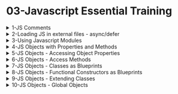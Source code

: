 # 03-Javascript Essential Training

<details>
<summary>1-JS Comments</summary>

## Introduction

```js
// Single line comment

/* Multi-line comment
See! this line is also commented out! */

/**
 * function updateBackpack
 * returns HTML
 * @param {string} update
 */
const updateBackpack = (update) => {
  let main = document.querySelector("main"); // main is an element
  main.innerHTML = markup(backpack);
  console.info(update);
};
```

# #END</details>

<details>
<summary>2-Loading JS in external files - async/defer</summary>

## Loading JS in external files - async/defer

### src-AI-Software/my_projects/06_js_ess_proj/Exercises/DEMO/02_03/index.html:

```js
<!DOCTYPE html>
<html lang="en">
  <head>
    <meta charset="UTF-8" />
    <meta name="viewport" content="width=device-width, initial-scale=1.0" />
    <title>Module demo</title>
    <script src="script.js" defer></script>
  </head>
  <body></body>
</html>
```

### src-AI-Software/my_projects/06_js_ess_proj/Exercises/DEMO/02_03/script.js:

```js
/**
 * Create a Backpack object, populate some HTML to display its properties.
 */
const updateBackpack = (update) => {
  let main = document.querySelector("main");
  main.innerHTML = markup(backpack);
  console.info(update);
};

const backpack = {
  name: "Everyday Backpack",
  volume: 30,
  color: "grey",
  pocketNum: 15,
  strapLength: {
    left: 26,
    right: 26,
  },
  lidOpen: false,
  toggleLid: function (lidStatus) {
    this.lidOpen = lidStatus;
    updateBackpack(`Lid status changed.`);
  },
  newStrapLength: function (lengthLeft, lengthRight) {
    this.strapLength.left = lengthLeft;
    this.strapLength.right = lengthRight;
    updateBackpack(`Strap lengths updated.`);
  },
};

const markup = (backpack) => {
  return `
  <div>
    <h3>${backpack.name}</h3>
    <ul>
      <li>Volume: ${backpack.volume}</li>
      <li>Color: ${backpack.color}</li>
      <li>Number of pockets: ${backpack.pocketNum}</li>
      <li>Strap lengths: L: ${backpack.strapLength.left}, R: ${
    backpack.strapLength.right
  } </li>
      <li>Top lid: ${backpack.lidOpen ? "Open" : "Closed"}</li>
    </ul>
  </div>
`;
};

const main = document.createElement("main");
main.innerHTML = markup(backpack);
document.body.appendChild(main);

```

![image](https://github.com/omeatai/src-AI-Software/assets/32337103/7a2527a8-053d-42d7-8977-29590ac3c285)
![image](https://github.com/omeatai/src-AI-Software/assets/32337103/655ed317-c00b-41f1-b92a-ff22b6c8e4e3)
![image](https://github.com/omeatai/src-AI-Software/assets/32337103/1e866625-1f55-4eca-a72a-e4cb4694679f)
![image](https://github.com/omeatai/src-AI-Software/assets/32337103/ddb21a9a-886c-4e4d-ad69-3c52e3f86d9c)
![image](https://github.com/omeatai/src-AI-Software/assets/32337103/d9843fb1-98be-4b06-afbc-220cec2b08ef)

<img width="1492" alt="image" src="https://github.com/omeatai/src-AI-Software/assets/32337103/2bebf9cd-6349-4dc9-a93a-d7899a8e4dce">
<img width="1492" alt="image" src="https://github.com/omeatai/src-AI-Software/assets/32337103/2d7d8f8b-937f-48cd-a3f4-b70f6399cd03">

# #END</details>

<details>
<summary>3-Using Javascript Modules</summary>

## Using Javascript Modules

### src-AI-Software/my_projects/06_js_ess_proj/Exercises/DEMO/02_04/index.html:

```js
<!DOCTYPE html>
<html lang="en">
  <head>
    <meta charset="UTF-8" />
    <meta name="viewport" content="width=device-width, initial-scale=1.0" />
    <title>Module demo</title>
    <script type="module" src="backpack.js"></script>
    <script type="module" src="script.js"></script>
  </head>
  <body></body>
</html>

```

### src-AI-Software/my_projects/06_js_ess_proj/Exercises/DEMO/02_04/backpack.js:

```js
const updateBackpack = (update) => {
  let main = document.querySelector("main");
  main.innerHTML = markup(backpack);
  console.info(update);
};

const backpack = {
  name: "Everyday Backpack",
  volume: 30,
  color: "grey",
  pocketNum: 15,
  strapLength: {
    left: 26,
    right: 26,
  },
  lidOpen: false,
  toggleLid: function (lidStatus) {
    this.lidOpen = lidStatus;
    updateBackpack(`Lid status changed.`);
  },
  newStrapLength: function (lengthLeft, lengthRight) {
    this.strapLength.left = lengthLeft;
    this.strapLength.right = lengthRight;
    updateBackpack(`Strap lengths updated.`);
  },
};

export default backpack;
```

### src-AI-Software/my_projects/06_js_ess_proj/Exercises/DEMO/02_04/script.js:

```js
/**
 * Create a Backpack object, populate some HTML to display its properties.
 */
import backpack from "./backpack.js";

const markup = (backpack) => {
  return `
  <div>
    <h3>${backpack.name}</h3>
    <ul>
      <li>Volume: ${backpack.volume}</li>
      <li>Color: ${backpack.color}</li>
      <li>Number of pockets: ${backpack.pocketNum}</li>
      <li>Strap lengths: L: ${backpack.strapLength.left}, R: ${
    backpack.strapLength.right
  } </li>
      <li>Top lid: ${backpack.lidOpen ? "Open" : "Closed"}</li>
    </ul>
  </div>
`;
};

const main = document.createElement("main");
main.innerHTML = markup(backpack);
document.body.appendChild(main);

```

![image](https://github.com/omeatai/src-AI-Software/assets/32337103/e8ce63d9-72da-4714-b72a-e464c8990440)

<img width="1492" alt="image" src="https://github.com/omeatai/src-AI-Software/assets/32337103/a3c7f6bf-b688-4330-98fa-49ea38cbb029">
<img width="1492" alt="image" src="https://github.com/omeatai/src-AI-Software/assets/32337103/09d0ecee-1361-42a3-85ad-4bc9128b9e1d">
<img width="1492" alt="image" src="https://github.com/omeatai/src-AI-Software/assets/32337103/3123111d-0662-4741-8cef-9832b3554e4b">

# #END</details>

<details>
<summary>4-JS Objects with Properties and Methods </summary>

## JS Objects with Properties and Methods

### src-AI-Software/my_projects/06_js_ess_proj/Exercises/DEMO/03_02/index.html:

```js
<!DOCTYPE html>
<html lang="en">
  <head>
    <meta charset="UTF-8" />
    <meta name="viewport" content="width=device-width, initial-scale=1.0" />
    <title>Building a JavaScript object from scratch</title>
    <script src="script.js" defer></script>
  </head>
  <body></body>
</html>

```

### src-AI-Software/my_projects/06_js_ess_proj/Exercises/DEMO/03_02/script.js:

```js
/**
 * Create a Backpack object.
 */

const backpack = {
  name: "Everyday Backpack", // This is a Property
  volume: 30,
  color: "grey",
  pocketNum: 15, // This is a Property
  strapLength: {
    // This is a Property
    left: 26,
    right: 26,
  },
  lidOpen: false, // This is a Property

  toggleLid: function (lidStatus) {
    // This is a Method
    this.lidOpen = lidStatus;
  },
  newStrapLength: function (lengthLeft, lengthRight) {
    // This is a Method
    this.strapLength.left = lengthLeft;
    this.strapLength.right = lengthRight;
  },
};

```

![image](https://github.com/omeatai/src-AI-Software/assets/32337103/afb49d58-ca67-4516-bb29-c8c074b1f47e)

<img width="1492" alt="image" src="https://github.com/omeatai/src-AI-Software/assets/32337103/45ef5068-dc20-48cb-a955-e48e320c64d8">

# #END</details>

<details>
<summary>5-JS Objects - Accessing Object Properties </summary>

## JS Objects - Accessing Object Properties

### src-AI-Software/my_projects/06_js_ess_proj/Exercises/DEMO/03_08/index.html:

```js
<!DOCTYPE html>
<html lang="en">
  <head>
    <meta charset="UTF-8" />
    <meta name="viewport" content="width=device-width, initial-scale=1.0" />
    <title>Object methods</title>
    <script src="script.js" defer></script>
  </head>
  <body></body>
</html>

```

### src-AI-Software/my_projects/06_js_ess_proj/Exercises/DEMO/03_08/script.js:

```js
/**
 * Create a Backpack object.
 */

const backpack = {
  name: "Everyday Backpack",
  volume: 30,
  color: "grey",
  pocketNum: 15,
  strapLength: {
    left: 26,
    right: 26,
  },
  lidOpen: false,

  toggleLid: function (lidStatus) {
    this.lidOpen = lidStatus;
  },
  newStrapLength: function (lengthLeft, lengthRight) {
    this.strapLength.left = lengthLeft;
    this.strapLength.right = lengthRight;
  },
};

console.log("The backpack object:", backpack);
console.log("The pocketNum value:", backpack.pocketNum);
console.log("Left before:", backpack.strapLength.left);

console.log("The pocketNum value:", backpack["pocketNum"]);

let query = "pocketNum";
console.log("The pocketNum value:", backpack[query]);
```

## Output

```x
The backpack object: {name: 'Everyday Backpack', volume: 30, color: 'grey', pocketNum: 15, strapLength: {…}, …}
The pocketNum value: 15
Left before: 26
The pocketNum value: 15
The pocketNum value: 15
```

![image](https://github.com/omeatai/src-AI-Software/assets/32337103/ae17e8fd-7c08-4ab5-9153-fe24d75f9a05)

<img width="1492" alt="image" src="https://github.com/omeatai/src-AI-Software/assets/32337103/17d02b3c-7bf2-4841-904b-5626e8bb1263">

### src-AI-Software/my_projects/06_js_ess_proj/Exercises/DEMO/Practice/03_07/script.js:

```js
/**
 * Practice: Building objects
 *
 * - Create JavaScript objects based on objects in your current environment.
 * - Give each object an identifiable name.
 * - Create properties to describe the objects and set their values.
 * - Find an object that has another object inside of it to create a nested object.
 * - Test your objects in the browser console by accessing the entire object and its specific properties.
 */

// Create an object for a car
const car = {
  make: "Toyota",
  model: "Corolla",
  year: 2020,
  color: "black",
  price: 20000,
  lightBulbON: true,
  "travel bag": {
    brand: "chanel",
    color: "black",
    straps: 2,
    compartments: 3,
    contents: {
      clothes: 5,
      shoes: 2,
      toiletries: 1,
      electronics: 1,
    },
  },

  start: function () {
    console.log("Car started");
  },

  stop: function () {
    console.log("Car stopped");
  },

  drive: function () {
    console.log("Car is moving");
  },

  toggleLights: function (lightBulbON) {
    this.lightBulbON = !this.lightBulbON;
    console.log(
      this.lightBulbON ? "Light is turned ON" : "Light is turned OFF"
    );
  },

  lightStatus: function () {
    console.log(this.lightBulbON ? "Light is ON" : "Light is OFF");
    return this.lightBulbON;
  },
};

console.log("Car", car);
console.log("Car Model", car.model);
console.log("Car Year", car.year);
console.log("Car Bulb Status", car.lightStatus());
console.log("Car Luggage contents", car["travel bag"].contents);

```

## Output

```x
Car 
{make: 'Toyota', model: 'Corolla', year: 2020, color: 'black', price: 20000, …}
Car Model Corolla
Car Year 2020
Light is ON
Car Bulb Status true
Car Luggage contents 
{clothes: 5, shoes: 2, toiletries: 1, electronics: 1}
clothes: 5
electronics: 1
shoes: 2
toiletries: 1

```

![image](https://github.com/omeatai/src-AI-Software/assets/32337103/ec2ab3d9-bbbf-453f-9b2b-4811661d14b1)


# #END</details>

<details>
<summary>6-JS Objects - Access Methods </summary>

## JS Objects - Access Methods

### src-AI-Software/my_projects/06_js_ess_proj/Exercises/DEMO/03_08e/index.html:

```js
<!DOCTYPE html>
<html lang="en">
  <head>
    <meta charset="UTF-8" />
    <meta name="viewport" content="width=device-width, initial-scale=1.0" />
    <title>Object methods</title>
    <script src="script.js" defer></script>
  </head>
  <body></body>
</html>

```

### src-AI-Software/my_projects/06_js_ess_proj/Exercises/DEMO/03_08e/script.js:

```js
/**
 * Create a Backpack object.
 */

const backpack = {
  name: "Everyday Backpack",
  volume: 30,
  color: "grey",
  pocketNum: 15,
  strapLength: {
    left: 26,
    right: 26,
  },
  lidOpen: false,
  toggleLid: function (lidStatus) {
    this.lidOpen = lidStatus;
  },
  newStrapLength: function (lengthLeft, lengthRight) {
    this.strapLength.left = lengthLeft;
    this.strapLength.right = lengthRight;
  },
};

console.log("The backpack object:", backpack);
console.log("The pocketNum value:", backpack.pocketNum);
console.log("Left before:", backpack.strapLength.left);

backpack.newStrapLength(10, 15);

console.log("Left after:", backpack.strapLength.left);

```

## Output

```x
The backpack object: {name: 'Everyday Backpack', volume: 30, color: 'grey', pocketNum: 15, strapLength: {…}, …}color: "grey"lidOpen: falsename: "Everyday Backpack"newStrapLength: ƒ (lengthLeft, lengthRight)pocketNum: 15strapLength: {left: 10, right: 15}toggleLid: ƒ (lidStatus)volume: 30[[Prototype]]: Object
The pocketNum value: 15
Left before: 26
Left after: 10
```

![image](https://github.com/omeatai/src-AI-Software/assets/32337103/ad7cec28-0894-4a41-9ad7-3800aecaa13e)

<img width="1492" alt="image" src="https://github.com/omeatai/src-AI-Software/assets/32337103/776614f9-2f88-41b7-b2e9-b5fad9d297e6">

### src-AI-Software/my_projects/06_js_ess_proj/Exercises/DEMO/Practice/03_09/script.js:

```js
/**
 * Practice: Making methods
 *
 * - Create a method for each object property.
 * - The method receives a value to match the property to be changed.
 * - Create a simple function to replace the current property value with the received value.
 * - Test the method by sending new values and checking the properties in the console.
 */

const backpack = {
  name: "Everyday Backpack",
  volume: 30,
  color: "grey",
  pocketNum: 15,
  strapLength: {
    left: 26,
    right: 26,
  },
  toggleLid: function (lidStatus) {
    this.lidOpen = lidStatus;
  },
  newStrapLength: function (lengthLeft, lengthRight) {
    this.strapLength.left = lengthLeft;
    this.strapLength.right = lengthRight;
  },

  setName: function (newName) {
    this.name = newName;
    console.log("The new name is: ", this.name);
  },

  setVolume: function (newVolume) {
    this.volume = newVolume;
    console.log("The new volume is: ", this.volume);
  },

  setColor: function (newColor) {
    this.color = newColor;
    console.log("The new color is: ", this.color);
  },

  setStrapLength: function (leftStrapLength, rightStrapLength) {
    this.strapLength.left = leftStrapLength;
    this.strapLength.right = rightStrapLength;
    console.log("The new strap length is: ", this.strapLength);
  },
};

```

## Output

```x
backpack.name
'Everyday Backpack'

backpack.setName("Ruby Backpack")
script.js:29 The new name is:  Ruby Backpack
undefined

backpack.name
'Ruby Backpack'

backpack.setStrapLength(10, 15)
script.js:45 The new strap length is:  {left: 10, right: 15}
undefined

backpack.strapLength
{left: 10, right: 15}
```

![image](https://github.com/omeatai/src-AI-Software/assets/32337103/941ca51e-5a3a-40f2-8bf9-3a87b0875084)

<img width="1448" alt="image" src="https://github.com/omeatai/src-AI-Software/assets/32337103/d3cd6967-7127-4fd9-88c1-0a27042aba6e">

# #END</details>

<details>
<summary>7-JS Objects - Classes as Blueprints </summary>

## JS Objects - Classes as Blueprints

### src-AI-Software/my_projects/06_js_ess_proj/Exercises/DEMO/03_10/index.html:

```js
<!DOCTYPE html>
<html lang="en">
  <head>
    <meta charset="UTF-8" />
    <meta name="viewport" content="width=device-width, initial-scale=1.0" />
    <title>Classes</title>
    <script type="module" src="Backpack.js"></script>
    <script type="module" src="script.js"></script>
  </head>
  <body></body>
</html>

```

### src-AI-Software/my_projects/06_js_ess_proj/Exercises/DEMO/03_10/Backpack.js:

```js
/**
 * Creating classes:
 *
 * Class declaration: class Name {}
 * Class expression:  const Name = class {}
 */

class Backpack {
  constructor(
    // Defines parameters:
    name,
    volume,
    color,
    pocketNum,
    strapLengthL,
    strapLengthR,
    lidOpen
  ) {
    // Define properties:
    this.name = name;
    this.volume = volume;
    this.color = color;
    this.pocketNum = pocketNum;
    this.strapLength = {
      left: strapLengthL,
      right: strapLengthR,
    };
    this.lidOpen = lidOpen;
  }

  // Add methods like normal functions:
  toggleLid(lidStatus) {
    this.lidOpen = lidStatus;
  }
  newStrapLength(lengthLeft, lengthRight) {
    this.strapLength.left = lengthLeft;
    this.strapLength.right = lengthRight;
  }
}

export default Backpack;

```

### src-AI-Software/my_projects/06_js_ess_proj/Exercises/DEMO/03_10/script.js:

```js
/**
 * Create a class for the Backpack object type.
 * @link https://developer.mozilla.org/en-US/docs/Web/JavaScript/Reference/Classes
 */
import Backpack from "./Backpack.js";

const everydayPack = new Backpack(
  "Everyday Backpack",
  30,
  "grey",
  15,
  26,
  26,
  false
);

console.log("The everydayPack object:", everydayPack);
console.log("The pocketNum value:", everydayPack.pocketNum);

```

## Output

```x
The everydayPack object: Backpack {name: 'Everyday Backpack', volume: 30, color: 'grey', pocketNum: 15, strapLength: {…}, …}
The pocketNum value: 15
```

![image](https://github.com/omeatai/src-AI-Software/assets/32337103/9ba1b5a0-e4b3-4b20-82a6-2f147e214b1f)

<img width="1492" alt="image" src="https://github.com/omeatai/src-AI-Software/assets/32337103/3b359261-5164-472b-aaa0-6e28bb1d527a">

<img width="1492" alt="image" src="https://github.com/omeatai/src-AI-Software/assets/32337103/d4550153-068d-48db-b8d7-ab06394f56d9">

# #END</details>

<details>
<summary>8-JS Objects - Functional Constructors as Blueprints </summary>

## JS Objects - Functional Constructors as Blueprints

### src-AI-Software/my_projects/06_js_ess_proj/Exercises/DEMO/03_11/index.html:

```js
<!DOCTYPE html>
<html lang="en">
  <head>
    <meta charset="UTF-8" />
    <meta name="viewport" content="width=device-width, initial-scale=1.0" />
    <title>Classes</title>
    <script src="script.js" defer></script>
  </head>
  <body></body>
</html>

```

### src-AI-Software/my_projects/06_js_ess_proj/Exercises/DEMO/03_11/script.js:

```js
/**
 * Create an object constructor function for the Backpack object type.
 * @link https://developer.mozilla.org/en-US/docs/Web/JavaScript/Reference/Operators/new
 */

function Backpack(
  name,
  volume,
  color,
  pocketNum,
  strapLengthL,
  strapLengthR,
  lidOpen
) {
  this.name = name;
  this.volume = volume;
  this.color = color;
  this.pocketNum = pocketNum;
  this.strapLength = {
    left: strapLengthL,
    right: strapLengthR,
  };
  this.lidOpen = lidOpen;

  // Methods are within the Constructor
  this.toggleLid = function (lidStatus) {
    this.lidOpen = lidStatus;
  };
  this.newStrapLength = function (lengthLeft, lengthRight) {
    this.strapLength.left = lengthLeft;
    this.strapLength.right = lengthRight;
  };
}

const everydayPack = new Backpack(
  "Everyday Backpack",
  30,
  "grey",
  15,
  26,
  26,
  false
);

```

![image](https://github.com/omeatai/src-AI-Software/assets/32337103/34bcd280-72f6-494f-8071-94e599e0a678)

<img width="1448" alt="image" src="https://github.com/omeatai/src-AI-Software/assets/32337103/f742e4f2-6adb-4cec-8acf-729fc1655e05">

# #END</details>

<details>
<summary>9-JS Objects - Extending Classes </summary>

## JS Objects - Extending Classes

### src-AI-Software/my_projects/06_js_ess_proj/Exercises/DEMO/03_11/index.html:

```js
<!DOCTYPE html>
<html lang="en">
  <head>
    <meta charset="UTF-8" />
    <meta name="viewport" content="width=device-width, initial-scale=1.0" />
    <title>Extending Classes</title>
    <script src="script.js" defer></script>
  </head>
  <body></body>
</html>

```

### src-AI-Software/my_projects/06_js_ess_proj/Exercises/DEMO/03_11/script.js:

```js
/**
 * Create an object constructor function for the Backpack object type.
 * @link https://developer.mozilla.org/en-US/docs/Web/JavaScript/Reference/Operators/new
 */

class Backpack {
  constructor(
    // Defines parameters:
    name,
    volume,
    color,
    pocketNum,
    strapLengthL,
    strapLengthR,
    lidOpen
  ) {
    // Define properties:
    this.name = name;
    this.volume = volume;
    this.color = color;
    this.pocketNum = pocketNum;
    this.strapLength = {
      left: strapLengthL,
      right: strapLengthR,
    };
    this.lidOpen = lidOpen;
  }

  // Add methods like normal functions:
  toggleLid(lidStatus) {
    this.lidOpen = lidStatus;
  }
  newStrapLength(lengthLeft, lengthRight) {
    this.strapLength.left = lengthLeft;
    this.strapLength.right = lengthRight;
  }
}

class HikingBackpack extends Backpack {
  constructor(
    name,
    volume,
    color,
    pocketNum,
    strapLengthL,
    strapLengthR,
    lidOpen,
    hydrationCapacity
  ) {
    // Initialize the parent class properties
    super(name, volume, color, pocketNum, strapLengthL, strapLengthR, lidOpen);
    // New property specific to HikingBackpack
    this.hydrationCapacity = hydrationCapacity; // Capacity in liters
  }

  // Method to check the hydration level and alert if it needs refilling
  checkHydration() {
    if (this.hydrationCapacity > 0) {
      console.log(`You have ${this.hydrationCapacity} liters of water left.`);
    } else {
      console.log("Time to refill your water!");
    }
  }

  // Extend or override methods from the parent class if necessary
  // For example, adding extra functionality when the lid is toggled
  toggleLid(lidStatus) {
    super.toggleLid(lidStatus); // Call the parent method
    if (lidStatus) {
      console.log(
        "Your hiking backpack lid is open. Remember to check to make sure the hydration pack is inserted."
      );
    } else {
      console.log(
        "Your hiking backpack lid is closed. Remember to check to make sure the hydration pack is inserted."
      );
    }
  }
}

const everydayPack = new HikingBackpack(
  "Everyday Backpack",
  30,
  "grey",
  15,
  26,
  26,
  false,
  30
);

console.log("The everydayPack object:", everydayPack);
console.log("The hydration level:", everydayPack.hydrationCapacity);
console.log("Check the hydration pack", everydayPack.checkHydration());
console.log("Open the lid", everydayPack.toggleLid(true));

```

## Output

```x
The everydayPack object: HikingBackpack {name: 'Everyday Backpack', volume: 30, color: 'grey', pocketNum: 15, strapLength: {…}, …}
The hydration level: 30
You have 30 liters of water left.
Check the hydration pack undefined
Your hiking backpack lid is open. Remember to check to make sure the hydration pack is inserted.
```

![image](https://github.com/omeatai/src-AI-Software/assets/32337103/feb208e1-8c4b-4bdb-9fb0-9e998fcb934b)

<img width="1448" alt="image" src="https://github.com/omeatai/src-AI-Software/assets/32337103/b49ff9ef-27fd-4d26-92e8-ceceee4c45d6">

### src-AI-Software/my_projects/06_js_ess_proj/Exercises/DEMO/Practice/03_12b/index.html:

```js
<!DOCTYPE html>
<html lang="en">
  <head>
    <meta charset="UTF-8" />
    <meta name="viewport" content="width=device-width, initial-scale=1.0" />
    <title>Practice: Making classes and objects</title>
    <script type="module" src="script.js" defer></script>
  </head>
  <body></body>
</html>

```

### src-AI-Software/my_projects/06_js_ess_proj/Exercises/DEMO/Practice/03_12b/script.js:

```js
/**
 * Practice: Making classes and objects
 *
 * - Find a type of object you have more than one of in your house (eg. clothing, writing tools, etc).
 * - Create a class describing this object type - its properties and methods.
 * - Create several objects using the class.
 * - Test the objects by calling their properties and using their methods in the console.
 */

import { Jug, ArmyJug } from "./Jug.js";

const mySmallJug = new Jug("My Small Jug", 5, "green", "plastic", false);
const myArmyJug = new ArmyJug("My Army Jug", 10, "brown", "metal", true, true);

console.log(mySmallJug);
console.log(mySmallJug.volume);
console.log(mySmallJug.setVolume(10));
console.log(mySmallJug.volume);

console.log(myArmyJug);
console.log(myArmyJug.color);
console.log(myArmyJug.hasStraw);
console.log(myArmyJug.toggleStraw());
console.log(myArmyJug.hasStraw);

/**
 * Creates a new WaterJug object.
 * @param {string} name - The name of the WaterJug.
 * @param {number} volume - The volume of the water in the jug in liters.
 * @param {string} color- The color of the water jug.
 * @param {string} material - The type of material used to make the jug.
 * @param {boolean} lidOpen - The status of the lid on the jug.
 */

const waterJug = {
  name: "Water Jug",
  volume: 15,
  color: "blue",
  material: "plastic",
  lidOpen: false,

  toggleLid: function (lidStatus) {
    this.lidOpen = lidStatus;
  },
  setVolume: function (newVolume) {
    this.volume = newVolume;
    console.log("The new volume is: ", this.volume);
  },
  setName: function (newName) {
    this.name = newName;
    console.log("The new name is: ", this.name);
  },
};

```

### src-AI-Software/my_projects/06_js_ess_proj/Exercises/DEMO/Practice/03_12b/Jug.js:

```js
/**
 * Represents a water jug with various properties.
 * @class Jug
 * @constructor
 * @param {string} name - The name of the water jug.
 * @param {number} volume - The volume of water in the jug, in liters.
 * @param {string} color - The color of the jug.
 * @param {string} material - The material used to make the jug.
 * @param {boolean} lidOpen - Indicates whether the jug's lid is open or closed.
 */
class Jug {
  constructor(name, volume, color, material, lidOpen) {
    this.name = name;
    this.volume = volume;
    this.color = color;
    this.material = material;
    this.lidOpen = lidOpen;
  }

  /**
   * Toggles the status of the Jug's lid from open to close or vice versa.
   * @returns {void}
   */
  toggleLid(lidStatus) {
    this.lidOpen = lidStatus;
  }

  /**
   * Sets the volume of the Jug.
   * Logs the new volume to the console.
   * @param {number} newVolume - The new volume to set.
   * @returns {void}
   */
  setVolume(newVolume) {
    this.volume = newVolume;
    console.log(`The new volume is: ${this.volume}`);
  }

  /**
   * Sets the name of the Jug.
   * Logs the new name to the console.
   * @param {string} newName - The new name to set.
   * @returns {void}
   */
  setName(newName) {
    this.name = newName;
    console.log("The new name is: ", this.name);
  }
}

/**
 * Represents an Army Jug with properties and methods
 *
 * @class ArmyJug
 * @extends {Jug}
 * @constructor
 * @param {string} name - The name of the water jug.
 * @param {number} volume - The volume of water in the jug, in liters.
 * @param {string} color - The color of the jug.
 * @param {string} material - The material used to make the jug.
 * @param {boolean} lidOpen - Indicates whether the jug's lid is open or closed.
 * @param {boolean} hasStraw - Indicates whether a straw is in the Jug as true or false.
 */
class ArmyJug extends Jug {
  constructor(name, volume, color, material, lidOpen, hasStraw) {
    super(name, volume, color, material, lidOpen);
    this.hasStraw = true;
  }

  /**
   * Toggle the status of the hasStraw property in the Army Jug.
   * Logs the hasStraw property status
   * @returns {void}
   */
  toggleStraw() {
    this.hasStraw = !this.hasStraw;
    console.log("The straw is: ", this.hasStraw ? "inside" : "outside");
  }

  /**
   * Sets the volume of the Army Jug.
   * overwrites the setVolume method in the Jug class.
   * @param {number} newVolume
   * @returns {void}
   */
  setVolume(newVolume) {
    this.volume = newVolume;
    console.log("The new Army Jug volume is: ", this.volume + 30);
  }

  /**
   * Sets the name of the Army Jug.
   * Extends the setName method in the Jug class.
   * @param {string} newName
   * @returns {void}
   */
  setName(newName) {
    super.setName(newName);
    console.log("It is an Army Jug.");
  }
}

export { Jug, ArmyJug };

```

Output:

```x
Jug {name: 'My Small Jug', volume: 5, color: 'green', material: 'plastic', lidOpen: false}
5
The new volume is: 10
undefined
10

ArmyJug {name: 'My Army Jug', volume: 10, color: 'brown', material: 'metal', lidOpen: true, …}
brown
true
The straw is:  outside
undefined
false
```

![image](https://github.com/omeatai/src-AI-Software/assets/32337103/47c10e6b-99d5-47c0-a8de-29738095641e)

<img width="1492" alt="image" src="https://github.com/omeatai/src-AI-Software/assets/32337103/29e83d69-f50c-4be6-9067-85c2882a04f8">
<img width="1492" alt="image" src="https://github.com/omeatai/src-AI-Software/assets/32337103/e47dcdf0-54e9-4688-a274-2f710a41cfea">

# #END</details>

<details>
<summary>10-JS Objects - Global Objects </summary>

## JS Objects - Global Objects

```js

```

```js

```

```js

```

```js

```

```js

```

```js

```

```js

```

```js

```

# #END</details>
